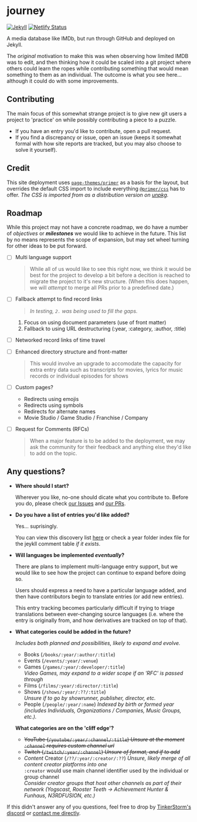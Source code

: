 # journey

[![Jekyll](https://github.com/sudojunior/journey/workflows/Jekyll/badge.svg)](https://github.com/sudojunior/journey/actions?query=workflow%3AJekyll)
[![Netlify Status](https://api.netlify.com/api/v1/badges/40a91400-90af-4653-9c83-e12f847c078e/deploy-status)](https://app.netlify.com/sites/jekylljourney/deploys)

A media database like IMDb, but run through GitHub and deployed on Jekyll.

The _original_ motivation to make this was when observing how limited IMDB was to edit, and then thinking how it could be scaled into a git project where others could learn the ropes while contributing something that would mean something to them as an individual. The outcome is what you see here... although it could do with some improvements.

## Contributing

The main focus of this somewhat strange project is to give new git users a project to 'practice' on while possibly contributing a piece to a puzzle.

- If you have an entry you'd like to contribute, open a pull request.
- If you find a discrepancy or issue, open an issue (keeps it somewhat formal with how site reports are tracked, but you may also choose to solve it yourself).

## Credit

This site deployment uses [`page-themes/primer`](https://github.com/page-themes/primer) as a basis for the layout, but overrides the default CSS import to include everything [`@primer/css`](https://github.com/primer/css) has to offer. *The CSS is imported from as a distribution version on [unpkg](https://unpkg.com).*

## Roadmap

While this project may not have a concrete roadmap, we do have a number of _objectives_ or **_milestones_** we would like to achieve in the future. This list by no means represents the scope of expansion, but may set wheel turning for other ideas to be put forward.

- [ ] Multi language support

  > While all of us would like to see this right now, we think it would be best for the project to develop a bit before a decition is reached to migrate the project to it's new structure. (When this does happen, we will _attempt_ to merge all PRs prior to a predefined date.)

- [ ] Fallback attempt to find record links

  > _In testing, `2.` was being used to fill the gaps._

  1. Focus on using document parameters (use of front matter)
  2. Fallback to using URL destructuring (:year, :category, :author, :title)

- [ ] Networked record links of time travel

- [ ] Enhanced directory structure and front-matter

  > This would involve an upgrade to accomodate the capacity for extra entry data such as transcripts for movies, lyrics for music records or individual episodes for shows

- [ ] Custom pages?

  - Redirects using emojis
  - Redirects using symbols
  - Redirects for alternate names
  - Movie Studio / Game Studio / Franchise / Company

- [ ] Request for Comments (RFCs)

  > When a major feature is to be added to the deployment, we may ask the community for their feedback and anything else they'd like to add on the topic.

## Any questions?

- **Where should I start?**

  Wherever you like, no-one should dicate what you contribute to. Before you do, please check [our Issues](https://github.com/TinkerStorm/journey/issues) and [our PRs](https://github.com/TinkerStorm/journey/pulls).

- **Do you have a list of entries you'd like added?**

  Yes... suprisingly. 

  You can view this discovery list [here](./docs/_discover.md) or check a year folder index file for the jeykll comment table *if it exists*.

- **Will languages be implemented *eventually*?**

  There are plans to implement multi-language entry support, but we would like to see how the project can continue to expand before doing so.

  Users should express a need to have a particular language added, and then have contributors begin to translate entries (or add new entries).

  This entry tracking becomes particularly difficult if trying to triage translations between ever-changing source languages (i.e. where the entry is originally from, and how derivatives are tracked on top of that).

- **What categories could be added in the future?**

  *Includes both planned and possibilities, likely to expand and evolve.*

  - Books (`/books/:year/:author/:title`)
  - Events (`/events/:year/:venue`)
  - Games (`/games/:year/:developer/:title`)  
    *Video Games, may expand to a wider scope if an 'RFC' is passed through*
  - Films (`/films/:year/:director/:title`)
  - Shows (`/shows/:year/:??/:title`)  
    *Unsure if to go by showrunner, publisher, director, etc.*
  - People (`/people/:year/:name`)
    *Indexed by birth or formed year (includes Individuals, Organizations / Companies, Music Groups, etc.).*

  **What categories are on the 'cliff edge'?**

  - ~~YouTube (`/youtube/:year/:channel/:title`) *Unsure at the moment*  
    *`:channel` requires custom channel url*~~
  - ~~Twitch (`/twitch/:year/:channel`) *Unsure of format, and if to add*~~
  - *Content* Creator (`/??/:year/:creator/:??`) *Unsure, likely merge of all content creator platforms into one*  
    `:creator` would use main channel identifier used by the individual or group channel  
    *Consider creator groups that host other channels as part of their network (Yogscast, Rooster Teeth -> Achievement Hunter & Funhaus, N3RDFUSION, etc.)*

If this didn't answer any of you questions, feel free to drop by [TinkerStorm's discord](https://discord.gg/Bb3JQQG) or [contact me directly](https://sudojunior.github.io/about/).
